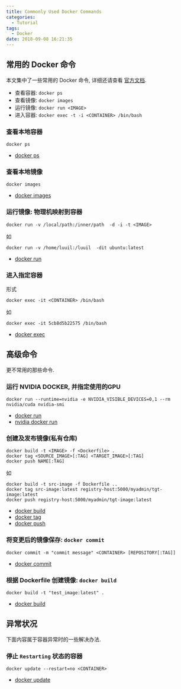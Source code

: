 ```yaml
---
title: Commonly Used Docker Commands
categories:
  - Tutorial
tags:
  - Docker
date: 2018-09-08 16:21:35
---
```


## 常用的 Docker 命令

本文集中了一些常用的 Docker 命令, 详细还请查看 [官方文档][docker-cmds].

- 查看容器: `docker ps`
- 查看镜像: `docker images`
- 运行镜像: `docker run <IMAGE>`
- 进入容器: `docker exec -t -i <CONTAINER> /bin/bash`


<!-- more -->

### 查看本地容器

```
docker ps
```

- [docker ps][docker-cmds-ps]


### 查看本地镜像

```
docker images
```

- [docker images][docker-cmds-images]


### 运行镜像: 物理机映射到容器

```
docker run -v /local/path:/inner/path  -d -i -t <IMAGE>
```

如

```
docker run -v /home/luuil:/luuil  -dit ubuntu:latest
```

- [docker run][docker-cmds-run]


### 进入指定容器

形式

```
docker exec -it <CONTAINER> /bin/bash
```

如

```
docker exec -it 5cb8d5b22575 /bin/bash
```

- [docker exec][docker-cmds-exec]

## 高级命令

更不常用的那些命令.

### 运行 NVIDIA DOCKER, 并指定使用的GPU

```
docker run --runtime=nvidia -e NVIDIA_VISIBLE_DEVICES=0,1 --rm nvidia/cuda nvidia-smi
```

- [docker run][docker-cmds-run]
- [nvidia docker run][nv-docker-run]

### 创建及发布镜像(私有仓库)

```
docker build -t <IMAGE> -f <Dockerfile> .
docker tag <SOURCE_IMAGE>[:TAG] <TARGET_IMAGE>[:TAG]
docker push NAME[:TAG]
```

如

```
docker build -t src-image -f Dockerfile ..
docker tag src-image:latest registry-host:5000/myadmin/tgt-image:latest
docker push registry-host:5000/myadmin/tgt-image:latest
```

- [docker build][docker-cmds-build]
- [docker tag][docker-cmds-tag]
- [docker push][docker-cmds-push]


### 将变更后的镜像保存: `docker commit`


```
docker commit -m "commit message" <CONTAINER> [REPOSITORY[:TAG]]
```

- [docker commit][docker-cmds-commit]

### 根据 Dockerfile 创建镜像: `docker build`

```
docker build -t "test_image:latest" .
```

- [docker build][docker-cmds-build]

## 异常状况

下面内容属于容器异常时的一些解决办法.

### 停止 `Restarting` 状态的容器

```
docker update --restart=no <CONTAINER>
```

- [docker update][docker-cmds-update]

[docker-cmds]: https://docs.docker.com/engine/reference/commandline/docker/
[docker-cmds-ps]: https://docs.docker.com/engine/reference/commandline/ps/
[docker-cmds-build]: https://docs.docker.com/engine/reference/commandline/build/
[docker-cmds-commit]: https://docs.docker.com/engine/reference/commandline/commit/
[docker-cmds-update]: https://docs.docker.com/engine/reference/commandline/update/
[docker-cmds-tag]: https://docs.docker.com/engine/reference/commandline/tag/
[docker-cmds-push]: https://docs.docker.com/engine/reference/commandline/push/
[docker-cmds-exec]: https://docs.docker.com/engine/reference/commandline/exec/
[docker-cmds-images]: https://docs.docker.com/engine/reference/commandline/images/
[docker-cmds-run]: https://docs.docker.com/engine/reference/commandline/run/
[nv-docker-run]: https://github.com/NVIDIA/nvidia-docker/wiki/Usage